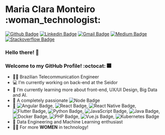 <h1>Maria Clara Monteiro :woman_technologist:</h1>

[![Github Badge](https://img.shields.io/badge/-Github-000?style=flat-square&logo=Github&logoColor=white&link=https://github.com/mariaclara31)](https://github.com/mariaclara31)
[![Linkedin Badge](https://img.shields.io/badge/-LinkedIn-blue?style=flat-square&logo=Linkedin&logoColor=white&link=https://www.linkedin.com/in/maria-clara-lemos-monteiro/)](https://www.linkedin.com/in/maria-clara-lemos-monteiro/)
[![Gmail Badge](https://img.shields.io/badge/-Gmail-c14438?style=flat-square&logo=Gmail&logoColor=white&link=mailto:claramonteiro.21@gmail.com)](mailto:claramonteiro.21.bec@gmail.com)
[![Medium Badge](https://img.shields.io/badge/-Medium-black?style=flat-square&logo=Medium&logoColor=white&link=https://medium.com/@claramonteiro.21)](https://medium.com/@claramonteiro.21)
[![Stackoverflow Badge](https://img.shields.io/badge/-Stackoverflow-orange?style=flat-square&logo=Stackoverflow&logoColor=black&link=https://pt.stackoverflow.com/users/187802/maria-clara-monteiro)](https://pt.stackoverflow.com/users/187802/maria-clara-monteiro)

 ### Hello there! :raising_hand: 
 ### Welcome to my GitHub Profile! :octocat: :fireworks:

- :woman_student: Brazilian Telecommunication Engineer
- :computer: I’m currently working on back-end at the Seidor
- 🌱 I’m currently learning more about front-end, UX/UI Design, Big Data and AI.
- :green_heart: A completely passionate  ![Node Badge](https://img.shields.io/badge/-Node-darkgreen?style=flat-square&logo=Node.js&logoColor=black)
- :heartbeat: ![Angular Badge](https://img.shields.io/badge/-Angular-red?style=flat-square&logo=Angular&logoColor=black), ![React Badge](https://img.shields.io/badge/-React-blue?style=flat-square&logo=React&logoColor=black), ![React Native Badge](https://img.shields.io/badge/-ReactNative-darkturquoise?style=flat-square&logo=React&logoColor=black), ![Flutter Badge](https://img.shields.io/badge/-Flutter-deepskyblue?style=flat-square&logo=Flutter&logoColor=black), ![Python Badge](https://img.shields.io/badge/-Python-blue?style=flat-square&logo=Python&logoColor=black), ![JavaScript Badge](https://img.shields.io/badge/-Javascript-gold?style=flat-square&logo=Javascript&logoColor=black), ![Java Badge](https://img.shields.io/badge/-Java-red?style=flat-square&logo=Java&logoColor=white), ![Docker Badge](https://img.shields.io/badge/-Docker-blue?style=flat-square&logo=Docker&logoColor=white), ![PHP Badge](https://img.shields.io/badge/-PHP-darkorchid?style=flat-square&logo=PHP&logoColor=black), ![Vue.js Badge](https://img.shields.io/badge/-Vue.js-forestgreen?style=flat-square&logo=Vue.js&logoColor=black), ![Kubernetes Badge](https://img.shields.io/badge/-Kubernetes-cyan?style=flat-square&logo=Kubernetes&logoColor=white)
- :mechanical_arm: Data Engineering and Machine Learning enthusiast 
- :woman_technologist: For more <strong>WOMEN</strong> in technology! 


